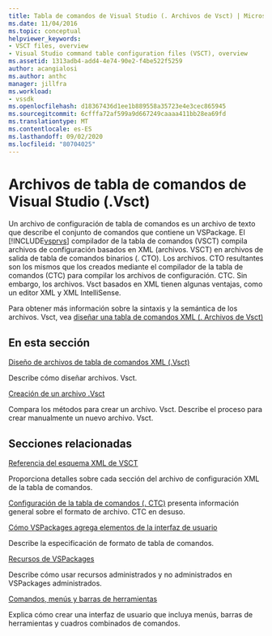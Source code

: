 ```yaml
---
title: Tabla de comandos de Visual Studio (. Archivos de Vsct) | Microsoft Docs
ms.date: 11/04/2016
ms.topic: conceptual
helpviewer_keywords:
- VSCT files, overview
- Visual Studio command table configuration files (VSCT), overview
ms.assetid: 1313adb4-add4-4e74-90e2-f4be522f5259
author: acangialosi
ms.author: anthc
manager: jillfra
ms.workload:
- vssdk
ms.openlocfilehash: d18367436d1ee1b889558a35723e4e3cec865945
ms.sourcegitcommit: 6cfffa72af599a9d667249caaaa411bb28ea69fd
ms.translationtype: MT
ms.contentlocale: es-ES
ms.lasthandoff: 09/02/2020
ms.locfileid: "80704025"
---
```

# <a name="visual-studio-command-table-vsct-files"></a>Archivos de tabla de comandos de Visual Studio (.Vsct)
Un archivo de configuración de tabla de comandos es un archivo de texto que describe el conjunto de comandos que contiene un VSPackage. El [!INCLUDE[vsprvs](../../code-quality/includes/vsprvs_md.md)] compilador de la tabla de comandos (VSCT) compila archivos de configuración basados en XML (archivos. VSCT) en archivos de salida de tabla de comandos binarios (. CTO). Los archivos. CTO resultantes son los mismos que los creados mediante el compilador de la tabla de comandos (CTC) para compilar los archivos de configuración. CTC. Sin embargo, los archivos. Vsct basados en XML tienen algunas ventajas, como un editor XML y XML IntelliSense.

 Para obtener más información sobre la sintaxis y la semántica de los archivos. Vsct, vea [diseñar una tabla de comandos XML (. Archivos de Vsct)](../../extensibility/internals/designing-xml-command-table-dot-vsct-files.md)

## <a name="in-this-section"></a>En esta sección
 [Diseño de archivos de tabla de comandos XML (.Vsct)](../../extensibility/internals/designing-xml-command-table-dot-vsct-files.md)

 Describe cómo diseñar archivos. Vsct.

 [Creación de un archivo .Vsct](../../extensibility/internals/how-to-create-a-dot-vsct-file.md)

 Compara los métodos para crear un archivo. Vsct. Describe el proceso para crear manualmente un nuevo archivo. Vsct.

## <a name="related-sections"></a>Secciones relacionadas
 [Referencia del esquema XML de VSCT](../../extensibility/vsct-xml-schema-reference.md)

 Proporciona detalles sobre cada sección del archivo de configuración XML de la tabla de comandos.

 [Configuración de la tabla de comandos (. CTC)](https://msdn.microsoft.com/library/3413dda1-f372-4669-bcf0-c64d3463842c) presenta información general sobre el formato de archivo. CTC en desuso.

 [Cómo VSPackages agrega elementos de la interfaz de usuario](../../extensibility/internals/how-vspackages-add-user-interface-elements.md)

 Describe la especificación de formato de tabla de comandos.

 [Recursos de VSPackages](../../extensibility/internals/resources-in-vspackages.md)

 Describe cómo usar recursos administrados y no administrados en VSPackages administrados.

 [Comandos, menús y barras de herramientas](../../extensibility/internals/commands-menus-and-toolbars.md)

 Explica cómo crear una interfaz de usuario que incluya menús, barras de herramientas y cuadros combinados de comandos.
